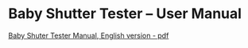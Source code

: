 # Baby Shutter Tester – User Manual  

[Baby Shuter Tester Manual, English version - pdf](documentation/BabyShutterTester_Manual_en.pdf)